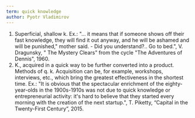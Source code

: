 ```yaml
---
term: quick knowledge
author: Pyotr Vladimirov
---
```

1. Superficial, shallow k. Ex.: "... it means that if someone shows off their fast knowledge, they will find it out anyway, and he will be ashamed and will be punished," mother said. - Did you understand?.. Go to bed.", V. Dragunsky, " The Mystery Clears" from the cycle "The Adventures of Dennis", 1960. 
2. K., acquired in a quick way to be further converted into a product. Methods of q. k. Acquisition can be, for example, workshops, interviews, etc., which bring the greatest effectiveness in the shortest time. Ex.: "It is obvious that the spectacular enrichment of the eighty-year-olds in the 1900s-1910s was not due to quick knowledge or entrepreneurial activity: it's hard to believe that they started every morning with the creation of the next startup.", T. Piketty, “Capital in the Twenty-First Century”, 2015.
